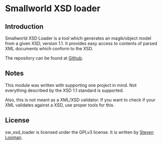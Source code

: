 Smallworld XSD loader
=====================

Introduction
------------

Smallworld XSD Loader is a tool which generates an magik/object model from a given XSD, version 1.1. It provides easy access to contents of parsed XML documents which conform to the XSD.

The repository can be found at [Github](http://github.com/StevenLooman/sw_xsd_loader).

Notes
-----

This module was written with supporting one project in mind. Not everything described by the XSD 1.1 standard is supported.

Also, this is not meant as a XML/XSD validator. If you want to check if your XML validates against a XSD, use proper tools for this.

License
-------

sw\_xsd\_loader is licensed under the GPLv3 license. It is written by [Steven Looman](mailto:steven.looman@gmail.com).
